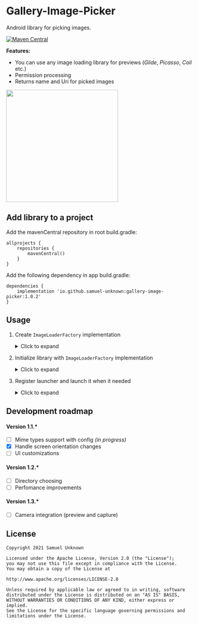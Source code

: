 # Gallery-Image-Picker
Android library for picking images.

[![Maven Central](https://maven-badges.herokuapp.com/maven-central/io.github.samuel-unknown/gallery-image-picker/badge.svg)](https://maven-badges.herokuapp.com/maven-central/io.github.samuel-unknown/gallery-image-picker)

**Features:**
- You can use any image loading library for previews (*Glide*, *Picasso*, *Coil* etc.)
- Permission processing
- Returns name and Uri for picked images

<img src="/Gallery-Image-Picker.gif?raw=true" width="300px" align="middle">

## Add library to a project
Add the mavenCentral repository in root build.gradle:
```
allprojects {
    repositories {
        mavenCentral()
    }
}
```
Add the following dependency in app build.gradle:
```
dependencies {
    implementation 'io.github.samuel-unknown:gallery-image-picker:1.0.2'
}
```

## Usage
1. Create `ImageLoaderFactory` implementation  
    <details>
        <summary>Click to expand</summary>
   
    ```Kotlin
    // Example with Glide 
    class ImageLoaderFactoryGlideImpl(private val appContext: Context) : ImageLoaderFactory {

        val radius: Int by lazy {
            appContext.resources
                .getDimension(R.dimen.image_corner_radius)
                .roundToInt()
        }

        override fun create(): ImageLoader = object : ImageLoader {
            override fun load(imageView: ImageView, uri: Uri) {

                Glide.with(appContext)
                    .load(uri)
                    .transform(
                        MultiTransformation(
                            CenterCrop(),
                            RoundedCorners(radius)
                        )
                    )
                    .placeholder(R.drawable.bg_placeholder)
                    .into(imageView)
            }

            override fun cancel(imageView: ImageView) {
                Glide.with(appContext).clear(imageView)
            }
        }
    }
    ```
    </details>

2. Initialize library with `ImageLoaderFactory` implementation
    <details>
        <summary>Click to expand</summary>
    
    ```Kotlin
    class Application: Application() {
        override fun onCreate() {
            super.onCreate()
            initGalleryImagePickerLib()
        }

        private fun initGalleryImagePickerLib() {
            GalleryImagePicker.init(ImageLoaderFactoryGlideImpl(appContext = this))
        }
    }
    ```
    </details>

3. Register launcher and launch it when it needed
    <details>
        <summary>Click to expand</summary>
    
    ```Kotlin
    class MainActivity : AppCompatActivity() {

        private val getImagesLauncher = registerForActivityResult(ImagesResultContract()) { result: ImagesResultDto ->
            when (result) {
                is ImagesResultDto.Success -> {
                    result.images.forEach { imageDto ->
                        Log.d(TAG, "imageDto: $imageDto")
                     }
                }
                is ImagesResultDto.Error -> {
                    Log.d(TAG, "error: ${result.message}")
                }
            }
        }

        override fun onCreate(savedInstanceState: Bundle?) {
            super.onCreate(savedInstanceState)

            openGalleryButtonView.setOnClickListener {
                getImagesLauncher.launch(GalleryConfigurationDto())
            }
        }
    }
    ```
    </details>

## Development roadmap
#### Version 1.1.*
- [ ] Mime types support with config *(in progress)*
- [x] Handle screen orientation changes
- [ ] UI customizations
#### Version 1.2.*
- [ ] Directory choosing 
- [ ] Perfomance improvements
#### Version 1.3.*
- [ ] Camera integration (preview and capture)

## License
```
Copyright 2021 Samuel Unknown

Licensed under the Apache License, Version 2.0 (the "License");
you may not use this file except in compliance with the License.
You may obtain a copy of the License at

http://www.apache.org/licenses/LICENSE-2.0

Unless required by applicable law or agreed to in writing, software
distributed under the License is distributed on an "AS IS" BASIS,
WITHOUT WARRANTIES OR CONDITIONS OF ANY KIND, either express or implied.
See the License for the specific language governing permissions and
limitations under the License.
```

